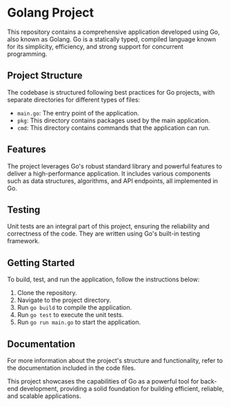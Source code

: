 # Golang Project

This repository contains a comprehensive application developed using Go, also known as Golang. Go is a statically typed, compiled language known for its simplicity, efficiency, and strong support for concurrent programming. 

## Project Structure

The codebase is structured following best practices for Go projects, with separate directories for different types of files:

- `main.go`: The entry point of the application.
- `pkg`: This directory contains packages used by the main application.
- `cmd`: This directory contains commands that the application can run.

## Features

The project leverages Go's robust standard library and powerful features to deliver a high-performance application. It includes various components such as data structures, algorithms, and API endpoints, all implemented in Go.

## Testing

Unit tests are an integral part of this project, ensuring the reliability and correctness of the code. They are written using Go's built-in testing framework.

## Getting Started

To build, test, and run the application, follow the instructions below:

1. Clone the repository.
2. Navigate to the project directory.
3. Run `go build` to compile the application.
4. Run `go test` to execute the unit tests.
5. Run `go run main.go` to start the application.

## Documentation

For more information about the project's structure and functionality, refer to the documentation included in the code files.

This project showcases the capabilities of Go as a powerful tool for back-end development, providing a solid foundation for building efficient, reliable, and scalable applications.
